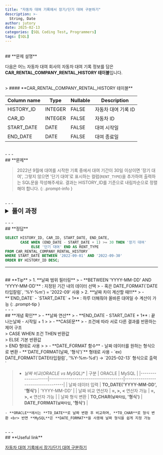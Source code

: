 ```yaml
---
title: "자동차 대여 기록에서 장기/단기 대여 구분하기"
description: >-
  String, Date
author: jutory
date: 2025-02-13
categories: [SQL Coding Test, Programmers]
tags: [SQL]
---
```

<br>
## **문제 설명**

다음은 어느 자동차 대여 회사의 자동차 대여 기록 정보를 담은 **CAR_RENTAL_COMPANY_RENTAL_HISTORY 테이블**입니다.

<br>
> #### **CAR_RENTAL_COMPANY_RENTAL_HISTORY 테이블**

| Column name | Type    | Nullable | Description         |
|-------------|---------|----------|---------------------|
| HISTORY_ID  | INTEGER | FALSE    | 자동차 대여 기록 ID |
| CAR_ID      | INTEGER | FALSE    | 자동차 ID          |
| START_DATE  | DATE    | FALSE    | 대여 시작일         |
| END_DATE    | DATE    | FALSE    | 대여 종료일         |

<br>
- - -
<br>
## **문제**

> 2022년 9월에 대여를 시작한 기록 중에서 대여 기간이 30일 이상이면 '장기 대여', 그렇지 않으면 '단기 대여'로 표시하는 컬럼(`RENT_TYPE`)을 추가하여 출력하는 SQL문을 작성해주세요. 결과는 HISTORY_ID를 기준으로 내림차순으로 정렬해야 합니다.
{: .prompt-info }

<br>
- - -
<br>
<details>
  <summary style="font-size: 1.5em; font-weight: bold;">풀이 과정</summary>
<div markdown="1">

1. **조건 확인**  
   - 대여 시작일이 **2022년 9월**이므로 → **`START_DATE` BETWEEN '2022-09-01' AND '2022-09-30'**

2. **대여 기간 계산**  
   - WHERE 조건으로 **`END_DATE` - `START_DATE` + 1** → 30 이상이면 장기 대여로 처리하면 될 것 같군.

3. **조건에 따라 `RENT_TYPE` 지정**
   - CASE WHEN (`END_DATE` - `START_DATE` + 1) >= 30 THEN '장기 대여' ELSE '단기 대여' END

4. **결과 정렬**
   - 정렬 기준에 따라 **ORDER BY**로 결과 정렬
       - **`HISTORY_ID`** 기준으로 내림차순 정렬

5. **최종 출력 컬럼은**  
   - `HISTORY_ID`, `CAR_ID`, `START_DATE`, `END_DATE`, `RENT_TYPE`

* **_교훈_**
   - 흠. 대여 날짜 확인할 때 BETWEEN 방법 보다는.. WHERE DATE_FORMAT(START_DATE, '%Y-%m') = '2022-09' 라고 조건 다는게 더 명확한 것 같다.
</div>
</details>

<br>
- - -
<br>
## **정답**

```sql
SELECT HISTORY_ID, CAR_ID, START_DATE, END_DATE,
       CASE WHEN (END_DATE - START_DATE + 1) >= 30 THEN '장기 대여'
            ELSE '단기 대여' END AS RENT_TYPE
FROM CAR_RENTAL_COMPANY_RENTAL_HISTORY
WHERE START_DATE BETWEEN '2022-09-01' AND '2022-09-30'
ORDER BY HISTORY_ID DESC;
```

- - -
<br>
## **Tip**
> 1. **날짜 범위 필터링**  
>    - **BETWEEN 'YYYY-MM-DD' AND 'YYYY-MM-DD'** : 지정된 기간 내의 데이터 선택
>    - 혹은 DATE_FORMAT(`DATE타입칼럼`, '%Y-%m') = '2022-09' 사용
> 2. **날짜 차이 계산할 때!!!**  
>    - **`END_DATE` - `START_DATE` + 1** : 하루 더해줘야 올바른 대여일 수 계산이 가능
{: .prompt-tip }

<br>
- - -
<br>
## **개념 확인**
> - **날짜 연산**  
>    - **END_DATE - START_DATE + 1** : 끝나는날짜 - 시작일 + 1
>
> - **CASE문**
>    - 조건에 따라 서로 다른 결과를 반환하는 제어 구조 <br>
>      CASE WHEN 조건 THEN 반환값 <br>
>           ELSE 기본 반환값 <br>
>       END 형태로 사용
>
> - **DATE_FORMAT 함수**  
    - 날짜 데이터를 원하는 형식으로 변환  
    - **`DATE_FORMAT(날짜, '형식')`** 형태로 사용  
    - `ex) DATE_FORMAT(`DATE타입컬럼`, '%Y-%m-%d') → `2025-02-13` 형식으로 출력`

> - **날짜 비교*(ORACLE vs MySQL)**
    | 구분               | ORACLE                                | MySQL                             |
    |--------------------|--------------------------------------|------------------------------------|
    | 날짜 데이터 입력    | **TO_DATE('YYYY-MM-DD', '형식')**    | 'YYYY-MM-DD'                     |
    | 날짜 비교 연산자    | **=, >, <** 연산자 가능               | **=, >, <** 연산자 가능            |
    | 날짜 형식 변환      | **TO_CHAR(`날짜타입`, '형식')**        | **DATE_FORMAT(`날짜타입`, '형식')**      |

    - **ORACLE**에서는 **TO_DATE**로 날짜 변환 후 비교하며, **TO_CHAR**로 형식 변환 <br> 반면 **MySQL**은 **DATE_FORMAT**을 사용해 날짜 형식을 쉽게 지정 가능

<br>
- - -
<br>
## **Useful link**

[자동차 대여 기록에서 장기/단기 대여 구분하기](https://school.programmers.co.kr/learn/courses/30/lessons/151138)